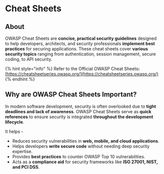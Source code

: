 # Cheat Sheets

## About

OWASP Cheat Sheets are **concise, practical security guidelines** designed to help developers, architects, and security professionals **implement best practices** for securing applications. These cheat sheets cover **various security topics** ranging from authentication, session management, secure coding, to API security.

{% hint style="info" %}
Refer to the Official OWASP Cheat Sheet&#x73;**:** [https://cheatsheetseries.owasp.org/](https://cheatsheetseries.owasp.org/)
{% endhint %}

## Why are OWASP Cheat Sheets Important?

In modern software development, security is often overlooked due to **tight deadlines and lack of awareness**. OWASP Cheat Sheets serve as **quick references** to ensure security is integrated **throughout the development lifecycle**.

It helps -

* Reduces security vulnerabilities in **web, mobile, and cloud applications**.
* Helps developers **write secure code** without needing deep security expertise.
* Provides **best practices** to counter OWASP Top 10 vulnerabilities.
* Acts as a **compliance aid** for security frameworks like **ISO 27001, NIST, and PCI DSS**.
